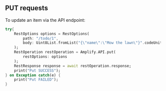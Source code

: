 ## PUT requests

To update an item via the API endpoint:

```dart
try{
    RestOptions options = RestOptions(
        path: "/todo/1",
        body: Uint8List.fromList("{\"name\":\"Mow the lawn\"}".codeUnits)
    );
    RestOperation restOperation = Amplify.API.put(
        restOptions: options
    );
    RestResponse response = await restOperation.response;
    print("Put SUCCESS");
} on Exception catch(e) {
    print("Put FAILED");
}
```
